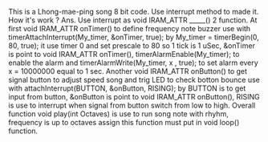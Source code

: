 This is a Lhong-mae-ping song 8 bit code.
Use interrupt method to made it.
How it's work ?
Ans. Use interrupt as void IRAM_ATTR _____() 2 function. At first void IRAM_ATTR onTimer() to define frequency note buzzer use with timerAttachInterrupt(My_timer, &onTimer, true); by My_timer = timerBegin(0, 80, true);
     it use timer 0 and set prescale to 80 so 1 tick is 1 uSec, &onTimer is point to void IRAM_ATTR onTimer(), timerAlarmEnable(My_timer); to enable the alarm and  timerAlarmWrite(My_timer, x , true); to set alarm 
     every x = 10000000 equal to 1 sec. Another void IRAM_ATTR onButton() to get signal button to adjust speed song and trig LED to check botton bounce use with attachInterrupt(BUTTON, &onButton, RISING); by BUTTON 
     is to get input from button, &onButton is point to void IRAM_ATTR onButton(), RISING is use to interrupt when signal from button switch from low to high. Overall function void play(int Octaves) is use to run         song note with rhyhm, frequency is up to octaves assign this function must put in void loop() function.
